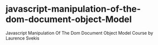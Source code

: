 # javascript-manipulation-of-the-dom-document-object-Model
Javascript Manipulation Of The Dom Document Object Model Course by Laurence Svekis
